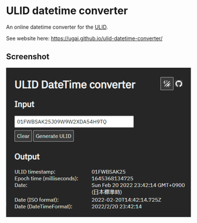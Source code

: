 # ULID datetime converter

An online datetime converter for the [ULID](https://github.com/ulid/spec).

See website here: https://ugai.github.io/ulid-datetime-converter/

## Screenshot

![screenshot](ss.png)
